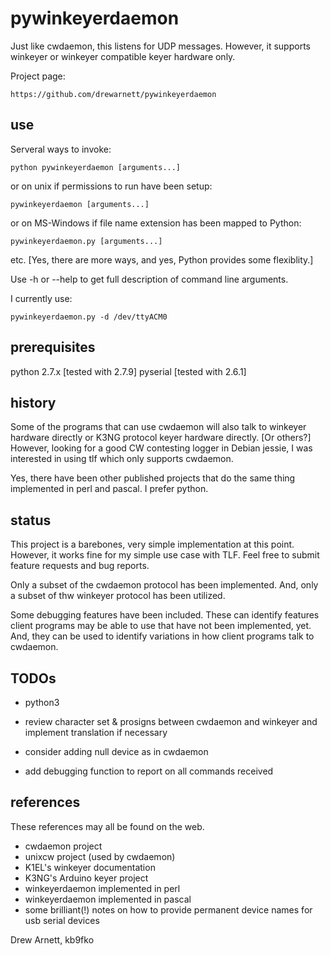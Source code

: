 pywinkeyerdaemon
=================
Just like cwdaemon, this listens for UDP messages.  However, it supports
winkeyer or winkeyer compatible keyer hardware only.

Project page:

    https://github.com/drewarnett/pywinkeyerdaemon


use
---
Serveral ways to invoke:

    python pywinkeyerdaemon [arguments...]

or on unix if permissions to run have been setup:

    pywinkeyerdaemon [arguments...]

or on MS-Windows if file name extension has been mapped to Python:

    pywinkeyerdaemon.py [arguments...]

etc.  [Yes, there are more ways, and yes, Python provides some flexiblity.]

Use -h or --help to get full description of command line arguments.

I currently use:

    pywinkeyerdaemon.py -d /dev/ttyACM0


prerequisites
-------------
python 2.7.x [tested with 2.7.9]
pyserial [tested with 2.6.1]


history
-------
Some of the programs that can use cwdaemon will also talk to winkeyer hardware
directly or K3NG protocol keyer hardware directly.  [Or others?]  However,
looking for a good CW contesting logger in Debian jessie, I was interested in
using tlf which only supports cwdaemon.

Yes, there have been other published projects that do the same thing
implemented in perl and pascal.  I prefer python.


status
------
This project is a barebones, very simple implementation at this point.
However, it works fine for my simple use case with TLF.  Feel free to submit
feature requests and bug reports.

Only a subset of the cwdaemon protocol has been implemented.  And, only a
subset of thw winkeyer protocol has been utilized.

Some debugging features have been included.  These can identify features client
programs may be able to use that have not been implemented, yet.  And, they
can be used to identify variations in how client programs talk to cwdaemon.


TODOs
-----
* python3

* review character set & prosigns between cwdaemon and winkeyer and implement
  translation if necessary

* consider adding null device as in cwdaemon

* add debugging function to report on all commands received


references
----------
These references may all be found on the web.

* cwdaemon project
* unixcw project (used by cwdaemon)
* K1EL's winkeyer documentation
* K3NG's Arduino keyer project
* winkeyerdaemon implemented in perl
* winkeyerdaemon implemented in pascal
* some brilliant(!) notes on how to provide permanent device names for usb
  serial devices


Drew Arnett, kb9fko
